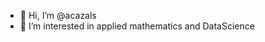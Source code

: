 - 👋 Hi, I’m @acazals
- 👀 I’m interested in applied mathematics and DataScience



<!---
acazals/acazals is a ✨ special ✨ repository because its `README.md` (this file) appears on your GitHub profile.
You can click the Preview link to take a look at your changes.
--->
